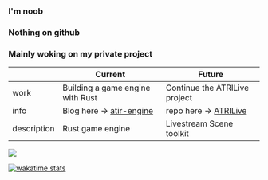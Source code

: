 ### I'm noob

### Nothing on github

### Mainly woking on my private project

|             | **Current**                                                  | Future                                                       |
| ----------- | ------------------------------------------------------------ | ------------------------------------------------------------ |
| work        | Building a game engine with Rust                             | Continue the ATRILive project                                |
| info        | Blog here -> [atir-engine](https://summonsteve.github.io/blog/2022/atir/) | repo here -> [ATRILive](https://github.com/SummonSteve/ATRILive) |
| description | Rust game engine                                             | Livestream Scene toolkit                                     |

[![](https://img.shields.io/badge/Rust-black?style=for-the-badge&logo=rust&logoColor=#E57324)](https://www.rust-lang.org/)

[![wakatime stats](https://github-readme-stats.vercel.app/api/wakatime?username=MyAngelATRI&layout=compact)](https://github.com/anuraghazra/github-readme-stats)


<!--
**SummonSteve/SummonSteve** is a ✨ _special_ ✨ repository because its `README.md` (this file) appears on your GitHub profile.
